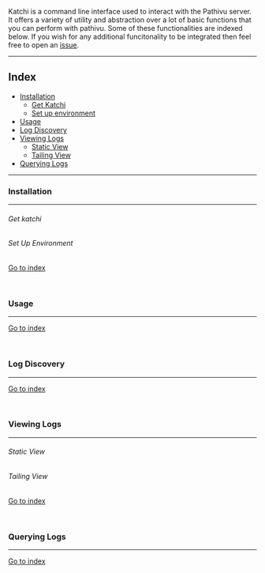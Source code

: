 Katchi is a command line interface used to interact with the Pathivu server. It offers a variety of utility and abstraction over a lot of basic functions that you can perform with pathivu. Some of these functionalities are indexed below. If you wish for any additional funcitonality to be integrated then feel free to open an [issue](https://github.com/pathivu/pathivu/issues).

---

## Index

- [Installation](#installation)
  - [Get Katchi](#get-katchi)
  - [Set up environment](#set-up-environment)
- [Usage](#usage)
- [Log Discovery](#log-discovery)
- [Viewing Logs](#viewing-logs)
  - [Static View](#static-view)
  - [Tailing View](#tailing-view)
- [Querying Logs](#querying-logs)

---


### Installation
---


<h6 id="get-katchi"> Get katchi </h6>

<h6 id="set-up-environment"> Set Up Environment </h6>

[Go to index](#index)

<br>

### Usage
---


[Go to index](#index)

<br>


### Log Discovery
---


[Go to index](#index)

<br>


### Viewing Logs
---

<h6 id="static-view"> Static View </h6>

<h6 id="tailing-view"> Tailing View </h6>

[Go to index](#index)

<br>


### Querying Logs
---


[Go to index](#index)

<br>
